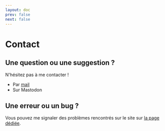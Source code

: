 ```yaml
---
layout: doc
prev: false
next: false
---
```


# Contact

## Une question ou une suggestion ? 

N'hésitez pas à me contacter !

- Par [mail](mailto:paulinegilg@protonmail.com?subject=CaraDoc%20-%20Contact)
- Sur Mastodon

## Une erreur ou un bug ?

Vous pouvez me signaler des problèmes rencontrés sur le site sur [la page dédiée](/fr/bug).

